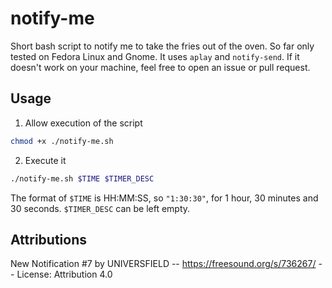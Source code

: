 # notify-me

Short bash script to notify me to take the fries out of the oven. So far only tested on Fedora Linux and Gnome. It uses `aplay` and `notify-send`. If it doesn't work on your machine, feel free to open an issue or pull request.

## Usage

1. Allow execution of the script
```bash
chmod +x ./notify-me.sh
```

2. Execute it 
```bash
./notify-me.sh $TIME $TIMER_DESC
```
The format of `$TIME` is HH:MM:SS, so `"1:30:30"`, for 1 hour, 30 minutes and 30 seconds.
`$TIMER_DESC` can be left empty.

## Attributions

New Notification #7 by UNIVERSFIELD -- https://freesound.org/s/736267/ -- License: Attribution 4.0